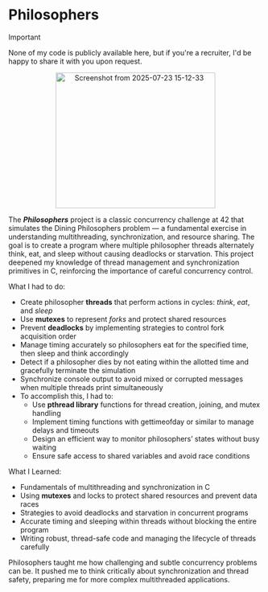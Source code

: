 # Philosophers

> [!IMPORTANT]
> None of my code is publicly available here, but if you're a recruiter, I'd be happy to share it with you upon request.

<p align="center"> 
<img width="317" height="270" alt="Screenshot from 2025-07-23 15-12-33" src="https://github.com/user-attachments/assets/ff747202-bc39-406b-8b8f-ad117a654685" />
</p>

The ***Philosophers*** project is a classic concurrency challenge at 42 that simulates the Dining Philosophers problem — a fundamental exercise in understanding multithreading, synchronization, and resource sharing. The goal is to create a program where multiple philosopher threads alternately think, eat, and sleep without causing deadlocks or starvation.
This project deepened my knowledge of thread management and synchronization primitives in C, reinforcing the importance of careful concurrency control.

What I had to do:
* Create philosopher **threads** that perform actions in cycles: *think*, *eat*, and *sleep*
* Use **mutexes** to represent *forks* and protect shared resources
* Prevent **deadlocks** by implementing strategies to control fork acquisition order
* Manage timing accurately so philosophers eat for the specified time, then sleep and think accordingly
* Detect if a philosopher dies by not eating within the allotted time and gracefully terminate the simulation
* Synchronize console output to avoid mixed or corrupted messages when multiple threads print simultaneously
* To accomplish this, I had to:
  * Use **pthread library** functions for thread creation, joining, and mutex handling
  * Implement timing functions with gettimeofday or similar to manage delays and timeouts
  * Design an efficient way to monitor philosophers’ states without busy waiting
  * Ensure safe access to shared variables and avoid race conditions

What I Learned:
* Fundamentals of multithreading and synchronization in C
* Using **mutexes** and locks to protect shared resources and prevent data races
* Strategies to avoid deadlocks and starvation in concurrent programs
* Accurate timing and sleeping within threads without blocking the entire program
* Writing robust, thread-safe code and managing the lifecycle of threads carefully

Philosophers taught me how challenging and subtle concurrency problems can be. It pushed me to think critically about synchronization and thread safety, preparing me for more complex multithreaded applications.
